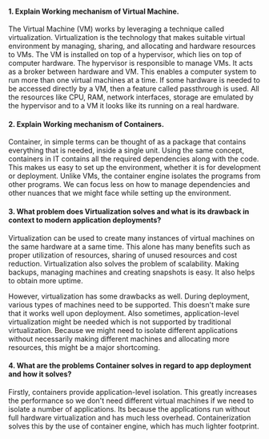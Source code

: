 #### 1. Explain Working mechanism of Virtual Machine.

The Virtual Machine (VM) works by leveraging a technique called virtualization. Virtualization is the technology that makes
suitable virtual environment by managing, sharing, and allocating and hardware resources to VMs. The VM is installed on top of a hypervisor,
which lies on top of computer hardware. The hypervisor is responsible to manage VMs. It acts as a broker
between hardware and VM. This enables a computer system to run more than one virtual machines at a time. If some hardware is needed to be accessed directly by a VM,
then a feature called passthrough is used. All the resources like CPU, RAM, network interfaces, storage are emulated by the hypervisor and to a VM it looks like
its running on a real hardware.

#### 2. Explain Working mechanism of Containers.

Container, in simple terms can be thought of as a package that contains everything that is needed, inside a single unit.
Using the same concept, containers in IT contains all the required dependencies along with the code. This makes us easy
to set up the environment, whether it is for development or deployment. Unlike VMs, the container engine isolates the
programs from other programs. We can focus less on how to manage dependencies
and other nuances that we might face while setting up the environment.

#### 3. What problem does Virtualization solves and what is its drawback in context to modern application deployments?

Virtualization can be used to create many instances of virtual machines on the same hardware at a same time. This alone has many
benefits such as proper utilization of resources, sharing of unused resources and cost reduction. Virtualization also solves the problem
of scalability. Making backups, managing machines and creating snapshots is easy. It also helps to obtain more uptime.

However, virtualization has some drawbacks as well. During deployment, various types of machines need to be supported. This doesn't make sure
that it works well upon deployment. Also sometimes, application-level virtualization might be needed which is not supported by traditional virtualization.
Because we might need to isolate different applications without necessarily making different machines and
allocating more resources, this might be a major shortcoming.


#### 4. What are the problems Container solves in regard to app deployment and how it solves?

Firstly, containers provide application-level isolation. This greatly increases the performance so we don't need different virtual machines if we need to isolate a number
of applications. Its because the applications run without full hardware virtualization and has much less overhead. Containerization solves this by
the use of container engine, which has much lighter footprint.
